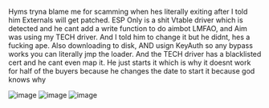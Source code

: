 Hyms tryna blame me for scamming when hes literally exiting after I told him Externals will get patched. ESP Only is a shit Vtable driver which is detected and he cant add a write function to do aimbot LMFAO, and Aim was using my TECH driver. And I told him to change it but he didnt, hes a fucking ape. Also downloading to disk, AND usign KeyAuth so any bypass works you can literally jmp the loader. And the TECH driver has a blacklisted cert and he cant even map it. He just starts it which is why it doesnt work for half of the buyers because he changes the date to start it because god knows why


![image](https://user-images.githubusercontent.com/110957334/184698353-b35db38f-8095-4543-b71c-b2e6b6a749bf.png)
![image](https://user-images.githubusercontent.com/110957334/184698671-800141fb-2496-42bc-9498-9dcb5c882dd7.png)
![image](https://user-images.githubusercontent.com/110957334/184698859-4f5805f2-e640-4cba-84de-8cc7d15c3b10.png)

